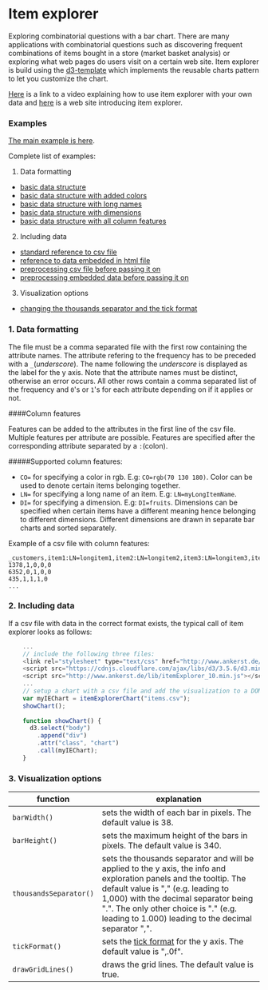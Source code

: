# Item explorer
Exploring combinatorial questions with a bar chart. There are many applications with combinatorial questions such as discovering frequent combinations of items bought in a store (market basket analysis) or exploring what web pages do users visit on a certain web site.
Item explorer is build using the [d3-template](https://github.com/EE2dev/d3-template) which implements the reusable charts pattern to let you customize the chart.

[Here](https://youtu.be/B8a2O6L31_w) is a link to a video explaining how to use item explorer with your own data and [here](http://www.ankerst.de/Mihael/proj/mbc/) is a web site introducing item explorer.

### Examples

[The main example is here](http://bl.ocks.org/EE2dev/raw/a3ee04578325668bd3f8/).

Complete list of examples:

1. Data formatting
  * [basic data structure](http://bl.ocks.org/ee2dev/5a4ab3ca8b3b7b57d234)
  * [basic data structure with added colors](http://bl.ocks.org/ee2dev/0f7abbfc6ab01513d89a)
  * [basic data structure with long names](http://bl.ocks.org/ee2dev/d9ad0499316f09c598a3)
  * [basic data structure with dimensions](http://bl.ocks.org/ee2dev/2a7a31815153d26b39f6)
  * [basic data structure with all column features](http://bl.ocks.org/ee2dev/69c42b901d0ed52d480a)

2. Including data
  * [standard reference to csv file](http://bl.ocks.org/ee2dev/3bb8a779948659a5b101)
  * [reference to data embedded in html file](http://bl.ocks.org/ee2dev/07bbe91f368e5ce0b180)
  * [preprocessing csv file before passing it on](http://bl.ocks.org/ee2dev/a5e1b098533228613f28)
  * [preprocessing embedded data before passing it on](http://bl.ocks.org/ee2dev/de4a9e0010795ace76b8)

3. Visualization options
  * [changing the thousands separator and the tick format](http://bl.ocks.org/EE2dev/131ad62a0ef5a8e6968b/)

### 1. Data formatting

The file must be a comma separated file with the first row containing the attribute names.
The attribute refering to the frequency has to be preceded with a `_`(*underscore*).
The name following the *underscore* is displayed as the label for the y axis. Note that the attribute names must be distinct, otherwise an error occurs.
All other rows contain a comma separated list of the frequency and `0`'s or `1`'s for each attribute depending on if it applies or not. 

####Column features

Features can be added to the attributes in the first line of the csv file.
Multiple features per attribute are possible. Features are specified after the corresponding attribute separated by a `:`(colon).

#####Supported column features:

- `CO=` for specifying a color in rgb. E.g: `CO=rgb(70 130 180)`. Color can be used to denote certain items belonging together.
- `LN=` for specifying a long name of an item. E.g: `LN=myLongItemName`.
- `DI=` for specifying a dimension. E.g: `DI=fruits`. 
Dimensions can be specified when certain items have a different meaning hence belonging to different dimensions. Different dimensions are drawn in separate bar charts and sorted separately.

Example of a csv file with column features:
```
_customers,item1:LN=longitem1,item2:LN=longitem2,item3:LN=longitem3,item4
1378,1,0,0,0
6352,0,1,0,0
435,1,1,1,0
...
```

### 2. Including data

If a csv file with data in the correct format exists, the typical call of item explorer looks as follows:

```javascript
    ...
    // include the following three files:
    <link rel="stylesheet" type="text/css" href="http://www.ankerst.de/lib/itemExplorer_10.css">
    <script src="https://cdnjs.cloudflare.com/ajax/libs/d3/3.5.6/d3.min.js"></script>
    <script src="http://www.ankerst.de/lib/itemExplorer_10.min.js"></script>
    ...
    // setup a chart with a csv file and add the visualization to a DOM element
    var myIEChart = itemExplorerChart("items.csv");
    showChart(); 
    
    function showChart() {
      d3.select("body")
        .append("div")
        .attr("class", "chart")
        .call(myIEChart);
    }  
```

### 3. Visualization options

function | explanation
------------ | -------------
`barWidth()` | sets the width of each bar in pixels. The default value is 38.
`barHeight()` | sets the maximum height of the bars in pixels. The default value is 340.
`thousandsSeparator()` | sets the thousands separator and will be applied to the y axis, the info and exploration panels and the tooltip. The default value is "," (e.g. leading to 1,000) with the decimal separator being ".". The only other choice is "." (e.g. leading to 1.000) leading to the decimal separator ",".
`tickFormat()` | sets the [tick format](https://github.com/mbostock/d3/wiki/SVG-Axes#tickFormat) for the y axis. The default value is ",.0f".
`drawGridLines()` | draws the grid lines. The default value is true.
